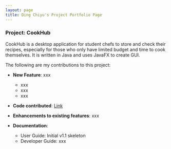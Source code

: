 ```yaml
---
layout: page
title: Ding Chiyu's Project Portfolio Page
---
```


### Project: CookHub

CookHub is a desktop application for student chefs to store and check their recipes, especially for those who only have limited budget and time to cook themselves.
It is written in Java and uses JavaFX to create GUI. 

The following are my contributions to this project:

- **New Feature**: xxx
  - xxx
  - xxx
  - xxx

- **Code contributed**: [Link]()

- **Enhancements to existing features**: xxx

- **Documentation**:
  - User Guide: Initial v1.1 skeleton
  - Developer Guide: xxx
